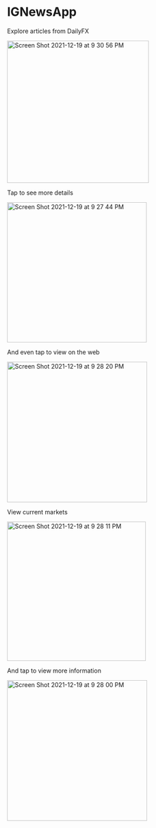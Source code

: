 # IGNewsApp

Explore articles from DailyFX

<img width="331" alt="Screen Shot 2021-12-19 at 9 30 56 PM" src="https://user-images.githubusercontent.com/32526188/146703598-caa18451-34b6-4537-a562-02691530d333.png">

Tap to see more details

<img width="326" alt="Screen Shot 2021-12-19 at 9 27 44 PM" src="https://user-images.githubusercontent.com/32526188/146703601-fea0a588-c3ca-438a-b347-b8bbf8acddd7.png">

And even tap to view on the web 

<img width="327" alt="Screen Shot 2021-12-19 at 9 28 20 PM" src="https://user-images.githubusercontent.com/32526188/146703606-9123f1bf-01b3-4e12-ba5f-1c5c66a1bd73.png">

View current markets 

<img width="324" alt="Screen Shot 2021-12-19 at 9 28 11 PM" src="https://user-images.githubusercontent.com/32526188/146703608-918ae4e1-2ed1-44e9-89ba-a10a86150808.png">

And tap to view more information 

<img width="327" alt="Screen Shot 2021-12-19 at 9 28 00 PM" src="https://user-images.githubusercontent.com/32526188/146703625-73e10602-ec22-49a0-84ad-418a64708b6d.png">
